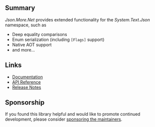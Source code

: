 ## Summary

_Json.More.Net_ provides extended functionality for the _System.Text.Json_ namespace, such as

- Deep equality comparisons
- Enum serialization (including `[Flags]` support)
- Native AOT support
- and more...

## Links

- [Documentation](https://docs.json-everything.net/more/json-more/)
- [API Reference](https://docs.json-everything.net/api/Json.More/JsonNodeExtensions/)
- [Release Notes](https://docs.json-everything.net/rn-json-more/)

## Sponsorship

If you found this library helpful and would like to promote continued development, please consider [sponsoring the maintainers](https://github.com/sponsors/gregsdennis).